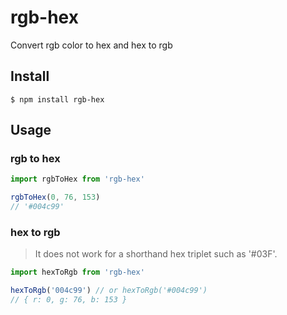 # rgb-hex

Convert rgb color to hex and hex to rgb

## Install

```
$ npm install rgb-hex
```

## Usage

### rgb to hex

```js
import rgbToHex from 'rgb-hex'

rgbToHex(0, 76, 153)
// '#004c99'
```

### hex to rgb
> It does not work for a shorthand hex triplet such as '#03F'.

```js
import hexToRgb from 'rgb-hex'

hexToRgb('004c99') // or hexToRgb('#004c99')
// { r: 0, g: 76, b: 153 }
```
